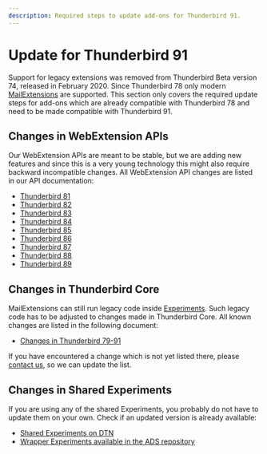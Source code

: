 ```yaml
---
description: Required steps to update add-ons for Thunderbird 91.
---
```


# Update for Thunderbird 91

Support for legacy extensions was removed from Thunderbird Beta version 74, released in February 2020. Since Thunderbird 78 only modern [MailExtensions](https://developer.thunderbird.net/add-ons/about-add-ons) are supported. This section only covers the required update steps for add-ons which are already compatible with Thunderbird 78 and need to be made compatible with Thunderbird 91.

## Changes in WebExtension APIs

Our WebExtension APIs are meant to be stable, but we are adding new features and since this is a very young technology this might also require backward incompatible changes. All WebExtension API changes are listed in our API documentation:

* [Thunderbird 81](https://webextension-api.thunderbird.net/en/latest/changes/beta81.html)
* [Thunderbird 82](https://webextension-api.thunderbird.net/en/latest/changes/beta82.html)
* [Thunderbird 83](https://webextension-api.thunderbird.net/en/latest/changes/beta83.html)
* [Thunderbird 84](https://webextension-api.thunderbird.net/en/latest/changes/beta84.html)
* [Thunderbird 85](https://webextension-api.thunderbird.net/en/latest/changes/beta85.html)
* [Thunderbird 86](https://webextension-api.thunderbird.net/en/latest/changes/beta86.html)
* [Thunderbird 87](https://webextension-api.thunderbird.net/en/latest/changes/beta87.html)
* [Thunderbird 88](https://webextension-api.thunderbird.net/en/latest/changes/beta88.html)
* [Thunderbird 89](https://webextension-api.thunderbird.net/en/latest/changes/beta89.html)

## Changes in Thunderbird Core

MailExtensions can still run legacy code inside [Experiments](../../mailextensions/#experiment-apis). Such legacy code has to be adjusted to changes made in Thunderbird Core. All known changes are listed in the following document:

* [Changes in Thunderbird 79-91](changes.md)

If you have encountered a change which is not yet listed there, please [contact us](../../community.md), so we can update the list.

## Changes in Shared Experiments

If you are using any of the shared Experiments, you probably do not have to update them on your own. Check if an updated version is already available:

* [Shared Experiments on DTN](../../mailextensions/#sharing-experiment-apis)
* [Wrapper Experiments available in the ADS repository](https://github.com/thundernest/addon-developer-support/tree/master/wrapper-apis)

